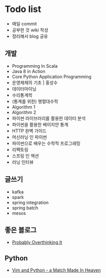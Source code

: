 # Todo list

- 매일 commit
- 공부한 것 wiki 작성
- 정리해서 blog 공유

## 개발
- Programming In Scala
- Java 8 in Action
- Core Python Application Programming
- 운영체제의 기초 | 홍성수
- 데이터마이닝
- 수리통계학
- (통계를 위한) 행렬대수학
- Algorithm 1
- Algorithm 2
- 파이썬 라이브러리를 활용한 데이터 분석
- 파이썬을 활용한 베이지안 통계
- HTTP 완벽 가이드
- 머신러닝 인 파이썬
- 파이썬으로 배우는 수학적 프로그래밍
- 리팩토링
- 스프링 인 액션
- 러닝 인터뷰

## 글쓰기
- kafka
- spark
- spring integration
- spring batch
- mesos

## 좋은 블로그
- [Probably Overthinking It](http://allendowney.blogspot.kr)


## Python
- [Vim and Python - a Match Made In Heaven](https://realpython.com/blog/python/vim-and-python-a-match-made-in-heaven)
